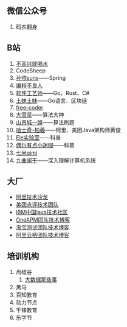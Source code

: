 ## 微信公众号

1. 码农翻身

## B站

1. [不高兴就喝水](https://space.bilibili.com/412704776?spm_id_from=333.788.b_765f7570696e666f.1)
2. CodeSheep
3. [孙帅suns](https://space.bilibili.com/284638819)——Spring
4. [编程不良人](https://space.bilibili.com/352224540/)
5. [软件工艺师](https://space.bilibili.com/361469957)——Go、Rust、C#
6. [土妹土妹](https://space.bilibili.com/555585221?spm_id_from=333.788.b_765f7570696e666f.2)——Go语言、区块链
7. [free-coder](https://space.bilibili.com/31273057/video?tid=0&page=1&keyword=&order=pubdate)
8. [大雪菜](https://space.bilibili.com/7836741)——算法大神
9. [山景城一姐](https://space.bilibili.com/458021397?spm_id_from=333.788.b_765f7570696e666f.2)——算法刷题
10. [哈士奇-柏羲](https://space.bilibili.com/232459430/video?tid=0&page=1&keyword=&order=pubdate)——阿里、美团Java架构师黄俊
11. [Ele实验室](https://space.bilibili.com/481434238)——科普
12. [偶尔有点小迷糊](https://space.bilibili.com/39665558)——科普
13. [七米qimi](https://space.bilibili.com/4638193)
14. [九曲阑干](https://space.bilibili.com/354767108)——深入理解计算机系统

## 大厂

- [阿里技术沙龙](http://club.alibabatech.org/)
- [美团点评技术团队](http://tech.meituan.com/)
- [IBM中国java技术社区](http://www.ibm.com/developerworks/cn/后端/java/)
- [OneAPM团队技术博客](http://blog.oneapm.com/)
- [淘宝测试团队技术博客](http://test.taobao.com/index.htm)
- [阿里云栖团队技术博客](https://yq.aliyun.com/articles/)

## 培训机构

1. 尚硅谷
   1. [大数据那些事](https://space.bilibili.com/627580847)
2. 黑马
3. 百知教育
4. 动力节点
5. 千锋教育
6. 乐字节
